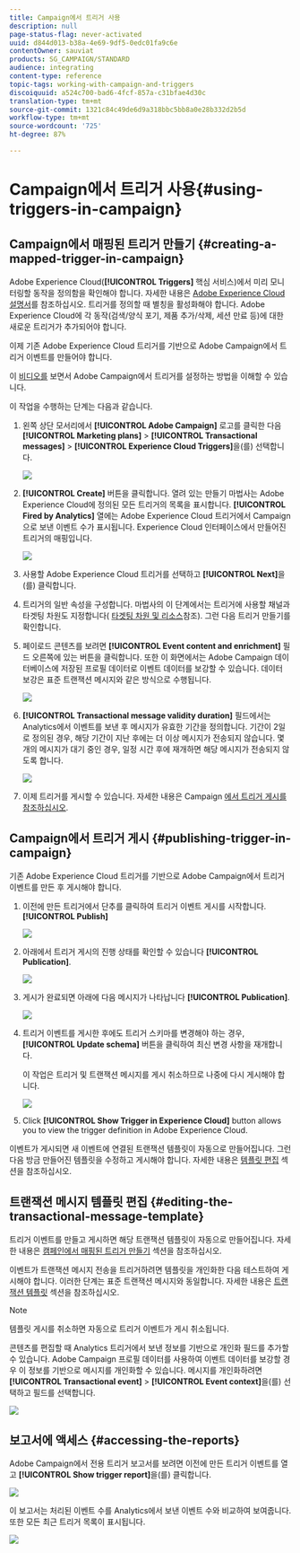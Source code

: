 ```yaml
---
title: Campaign에서 트리거 사용
description: null
page-status-flag: never-activated
uuid: d844d013-b38a-4e69-9df5-0edc01fa9c6e
contentOwner: sauviat
products: SG_CAMPAIGN/STANDARD
audience: integrating
content-type: reference
topic-tags: working-with-campaign-and-triggers
discoiquuid: a524c700-bad6-4fcf-857a-c31bfae4d30c
translation-type: tm+mt
source-git-commit: 1321c84c49de6d9a318bbc5bb8a0e28b332d2b5d
workflow-type: tm+mt
source-wordcount: '725'
ht-degree: 87%

---
```



# Campaign에서 트리거 사용{#using-triggers-in-campaign}

## Campaign에서 매핑된 트리거 만들기 {#creating-a-mapped-trigger-in-campaign}

Adobe Experience Cloud(**[!UICONTROL Triggers]** 핵심 서비스)에서 미리 모니터링할 동작을 정의함을 확인해야 합니다. 자세한 내용은 [Adobe Experience Cloud 설명서](https://docs.adobe.com/content/help/ko-KR/core-services/interface/activation/triggers.html)를 참조하십시오. 트리거를 정의할 때 별칭을 활성화해야 합니다. Adobe Experience Cloud에 각 동작(검색/양식 포기, 제품 추가/삭제, 세션 만료 등)에 대한 새로운 트리거가 추가되어야 합니다.

이제 기존 Adobe Experience Cloud 트리거를 기반으로 Adobe Campaign에서 트리거 이벤트를 만들어야 합니다.

이 [비디오를](https://helpx.adobe.com/marketing-cloud/how-to/email-marketing.html#step-two) 보면서 Adobe Campaign에서 트리거를 설정하는 방법을 이해할 수 있습니다.

이 작업을 수행하는 단계는 다음과 같습니다.

1. 왼쪽 상단 모서리에서 **[!UICONTROL Adobe Campaign]** 로고를 클릭한 다음 **[!UICONTROL Marketing plans]** > **[!UICONTROL Transactional messages]** > **[!UICONTROL Experience Cloud Triggers]**&#x200B;을(를) 선택합니다.

   ![](assets/remarketing_1.png)

1. **[!UICONTROL Create]** 버튼을 클릭합니다. 열려 있는 만들기 마법사는 Adobe Experience Cloud에 정의된 모든 트리거의 목록을 표시합니다. **[!UICONTROL Fired by Analytics]** 열에는 Adobe Experience Cloud 트리거에서 Campaign으로 보낸 이벤트 수가 표시됩니다. Experience Cloud 인터페이스에서 만들어진 트리거의 매핑입니다.

   ![](assets/remarketing_2.png)

1. 사용할 Adobe Experience Cloud 트리거를 선택하고 **[!UICONTROL Next]**&#x200B;을(를) 클릭합니다.
1. 트리거의 일반 속성을 구성합니다. 마법사의 이 단계에서는 트리거에 사용할 채널과 타겟팅 차원도 지정합니다( [타겟팅 차원 및 리소스](../../automating/using/query.md#targeting-dimensions-and-resources)참조). 그런 다음 트리거 만들기를 확인합니다.
1. 페이로드 콘텐츠를 보려면 **[!UICONTROL Event content and enrichment]** 필드 오른쪽에 있는 버튼을 클릭합니다. 또한 이 화면에서는 Adobe Campaign 데이터베이스에 저장된 프로필 데이터로 이벤트 데이터를 보강할 수 있습니다. 데이터 보강은 표준 트랜잭션 메시지와 같은 방식으로 수행됩니다.

   ![](assets/remarketing_3.png)

1. **[!UICONTROL Transactional message validity duration]** 필드에서는 Analytics에서 이벤트를 보낸 후 메시지가 유효한 기간을 정의합니다. 기간이 2일로 정의된 경우, 해당 기간이 지난 후에는 더 이상 메시지가 전송되지 않습니다. 몇 개의 메시지가 대기 중인 경우, 일정 시간 후에 재개하면 해당 메시지가 전송되지 않도록 합니다.

   ![](assets/remarketing_4.png)

1. 이제 트리거를 게시할 수 있습니다. 자세한 내용은 Campaign [에서 트리거 게시를 참조하십시오](../../integrating/using/using-triggers-in-campaign.md#publishing-trigger-in-campaign).

## Campaign에서 트리거 게시 {#publishing-trigger-in-campaign}

기존 Adobe Experience Cloud 트리거를 기반으로 Adobe Campaign에서 트리거 이벤트를 만든 후 게시해야 합니다.

1. 이전에 만든 트리거에서 단추를 클릭하여 트리거 이벤트 게시를 시작합니다. **[!UICONTROL Publish]**

   ![](assets/trigger_publish_1.png)

1. 아래에서 트리거 게시의 진행 상태를 확인할 수 있습니다 **[!UICONTROL Publication]**.

   ![](assets/trigger_publish_2.png)

1. 게시가 완료되면 아래에 다음 메시지가 나타납니다 **[!UICONTROL Publication]**.

   ![](assets/trigger_publish_3.png)

1. 트리거 이벤트를 게시한 후에도 트리거 스키마를 변경해야 하는 경우, **[!UICONTROL Update schema]** 버튼을 클릭하여 최신 변경 사항을 재개합니다.

   이 작업은 트리거 및 트랜잭션 메시지를 게시 취소하므로 나중에 다시 게시해야 합니다.

   ![](assets/trigger_publish_4.png)

1. Click **[!UICONTROL Show Trigger in Experience Cloud]** button allows you to view the trigger definition in Adobe Experience Cloud.

이벤트가 게시되면 새 이벤트에 연결된 트랜잭션 템플릿이 자동으로 만들어집니다. 그런 다음 방금 만들어진 템플릿을 수정하고 게시해야 합니다. 자세한 내용은 [템플릿 편집](../../start/using/marketing-activity-templates.md) 섹션을 참조하십시오.

## 트랜잭션 메시지 템플릿 편집 {#editing-the-transactional-message-template}

트리거 이벤트를 만들고 게시하면 해당 트랜잭션 템플릿이 자동으로 만들어집니다. 자세한 내용은 [캠페인에서 매핑된 트리거 만들기](#creating-a-mapped-trigger-in-campaign) 섹션을 참조하십시오.

이벤트가 트랜잭션 메시지 전송을 트리거하려면 템플릿을 개인화한 다음 테스트하여 게시해야 합니다. 이러한 단계는 표준 트랜잭션 메시지와 동일합니다. 자세한 내용은 [트랜잭션 템플릿](../../channels/using/event-transactional-messages.md#personalizing-a-transactional-message) 섹션을 참조하십시오.

>[!NOTE]
>
>템플릿 게시를 취소하면 자동으로 트리거 이벤트가 게시 취소됩니다.

콘텐츠를 편집할 때 Analytics 트리거에서 보낸 정보를 기반으로 개인화 필드를 추가할 수 있습니다. Adobe Campaign 프로필 데이터를 사용하여 이벤트 데이터를 보강할 경우 이 정보를 기반으로 메시지를 개인화할 수 있습니다. 메시지를 개인화하려면 **[!UICONTROL Transactional event]** > **[!UICONTROL Event context]**&#x200B;을(를) 선택하고 필드를 선택합니다.

![](assets/remarketing_8.png)

## 보고서에 액세스 {#accessing-the-reports}

Adobe Campaign에서 전용 트리거 보고서를 보려면 이전에 만든 트리거 이벤트를 열고 **[!UICONTROL Show trigger report]**&#x200B;을(를) 클릭합니다.

![](assets/remarketing_9.png)

이 보고서는 처리된 이벤트 수를 Analytics에서 보낸 이벤트 수와 비교하여 보여줍니다. 또한 모든 최근 트리거 목록이 표시됩니다.

![](assets/trigger_uc_browse_14.png)

